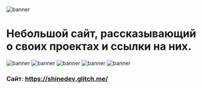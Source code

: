 <img src="https://media.discordapp.net/attachments/1124957921835499566/1170377992623624296/20231104_210349.png?ex=6558d272&is=65465d72&hm=0a3f613e3f625f2ff6004128ef9d0930d07fefa03b4db3d6931257d901d58ab5&=&width=1076&height=605" alt="banner">
<h1>Небольшой сайт, рассказывающий о своих проектах и ссылки на них.</h1>
<img src=""https://media.discordapp.net/attachments/1124957921835499566/1170378772894187673/20231104_210613.png?ex=6558d32c&is=65465e2c&hm=16c1b5a8920c08990d156c977791c926edda20540f83279b74718e206bfd2f7f&=&width=1076&height=605 alt="banner">
<img src="https://media.discordapp.net/attachments/1124957921835499566/1170307525128761364/image.jpg?ex=655890d1&is=65461bd1&hm=4d07b848c30c19572227c1c46effca4e41a915d4ec54d1f51a86eab2b5122c6e&=&width=1336&height=605" alt="banner">
<img src="https://media.discordapp.net/attachments/1124957921835499566/1170307525694988338/imag1e.jpg?ex=655890d1&is=65461bd1&hm=285f2b83ada597fc2af59280ea7022ae2914041ff37ab614f887b28c0b332a52&=&width=1281&height=604" alt="banner">
<img src="https://media.discordapp.net/attachments/1124957921835499566/1170378773187792927/20231104_210701.png?ex=6558d32c&is=65465e2c&hm=86fa73c0ebdb480044013021237b56256178db9dc1adced98f38561179851926&=&width=1076&height=605" alt="banner">
<img src="https://media.discordapp.net/attachments/1124957921835499566/1170307526487715951/shinedev.glitch.me_Samsung_Galaxy_S8.png?ex=655890d1&is=65461bd1&hm=4e0d3070d577869e6156f43a9f3b78f529dc5c18013bad96b0a889e0c165a855&=&width=125&height=603" alt="banner">
<h3>Сайт: <a href="https://shinedev.glitch.me/">https://shinedev.glitch.me/</a></h3>



